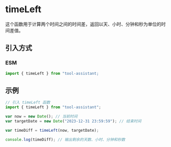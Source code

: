 # timeLeft

这个函数用于计算两个时间之间的时间差，返回以天、小时、分钟和秒为单位的时间差值。

## 引入方式

<!-- ### CJS

```javascript
const { timeLeft } = require("tool-assistant");
``` -->

### ESM

```javascript
import { timeLeft } from "tool-assistant;
```

## 示例

```javascript
// 引入 timeLeft 函数
import { timeLeft } from "tool-assistant";

var now = new Date(); // 当前时间
var targetDate = new Date("2023-12-31 23:59:59"); // 结束时间

var timeDiff = timeLeft(now, targetDate);

console.log(timeDiff); // 输出剩余的天数、小时、分钟和秒数
```
